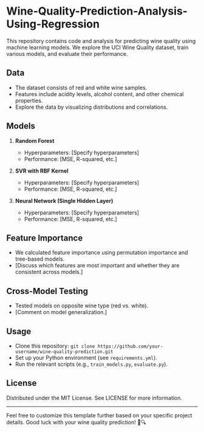 # Wine-Quality-Prediction-Analysis-Using-Regression

This repository contains code and analysis for predicting wine quality using machine learning models. We explore the UCI Wine Quality dataset, train various models, and evaluate their performance.

## Data

- The dataset consists of red and white wine samples.
- Features include acidity levels, alcohol content, and other chemical properties.
- Explore the data by visualizing distributions and correlations.

## Models

1. **Random Forest**
   - Hyperparameters: [Specify hyperparameters]
   - Performance: [MSE, R-squared, etc.]

2. **SVR with RBF Kernel**
   - Hyperparameters: [Specify hyperparameters]
   - Performance: [MSE, R-squared, etc.]

3. **Neural Network (Single Hidden Layer)**
   - Hyperparameters: [Specify hyperparameters]
   - Performance: [MSE, R-squared, etc.]

## Feature Importance

- We calculated feature importance using permutation importance and tree-based models.
- [Discuss which features are most important and whether they are consistent across models.]

## Cross-Model Testing

- Tested models on opposite wine type (red vs. white).
- [Comment on model generalization.]

## Usage

- Clone this repository: `git clone https://github.com/your-username/wine-quality-prediction.git`
- Set up your Python environment (see `requirements.yml`).
- Run the relevant scripts (e.g., `train_models.py`, `evaluate.py`).

## License

Distributed under the MIT License. See LICENSE for more information.

---

Feel free to customize this template further based on your specific project details. Good luck with your wine quality prediction! 🍷🔍
